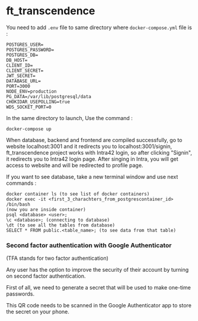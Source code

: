 # ft_transcendence

You need to add ```.env``` file to same directory where ```docker-compose.yml``` file is :

```
POSTGRES_USER=
POSTGRES_PASSWORD=
POSTGRES_DB=
DB_HOST=
CLIENT_ID=
CLIENT_SECRET=
JWT_SECRET=
DATABASE_URL=
PORT=3000
NODE_ENV=production
PG_DATA=/var/lib/postgresql/data
CHOKIDAR_USEPOLLING=true
WDS_SOCKET_PORT=0
```
In the same directory to launch, Use the command :

```
docker-compose up
```

When database, backend and frontend are compiled successfully, go to website localhost:3001 and it redirects you to localhost:3001/signin, ft_transcendence project works with Intra42 login, so after clicking "Signin", it redirects you to Intra42 login page. After singing in Intra, you will get access to website and will be redirected to profile page.

If you want to see database, take a new terminal window and use next commands :
```
docker container ls (to see list of docker containers)
docker exec -it <first_3_charachters_from_postgrescontainer_id> /bin/bash
(now you are inside container)
psql <database> <user>;
\c <database>; (connecting to database)
\dt (to see all the tables from database)
SELECT * FROM public.<table_name>; (to see data from that table)
```

### Second factor authentication with Google Authenticator

(TFA stands for two factor authentication)

Any user has the option to improve the security of their account by turning on second factor authentication.

First of all, we need to generate a secret that will be used to make one-time passwords.

This QR code needs to be scanned in the Google Authenticator app to store the secret on your phone.